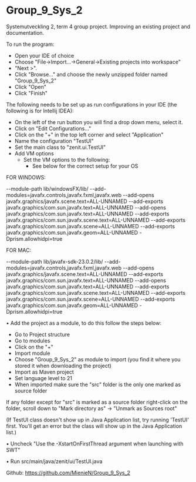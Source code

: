 # Group_9_Sys_2
Systemutveckling 2, term 4 group project. Improving an existing project and documentation.

To run the program:
- Open your IDE of choice
- Choose "File->Import...->General->Existing projects into workspace"
- "Next >".
- Click "Browse..." and choose the newly unzipped folder named "Group_9_Sys_2"
- Click "Open"
- Click "Finish"

The following needs to be set up as run configurations in your IDE (the following is for Intellij IDEA):
- On the left of the run button you will find a drop down menu, select it.
- Click on "Edit Configurations..."
- Click on the "+" in the top left corner and select "Application"
- Name the configuration "TestUI"
- Set the main class to "zenit.ui.TestUI"
- Add VM options
  - Set the VM options to the following:
    - See below for the correct setup for your OS

FOR WINDOWS:

--module-path
lib/windowsFX/lib/
--add-modules=javafx.controls,javafx.fxml,javafx.web
--add-opens
javafx.graphics/javafx.scene.text=ALL-UNNAMED
--add-exports
javafx.graphics/com.sun.javafx.text=ALL-UNNAMED
--add-opens
javafx.graphics/com.sun.javafx.text=ALL-UNNAMED
--add-exports
javafx.graphics/com.sun.javafx.scene.text=ALL-UNNAMED
--add-exports
javafx.graphics/com.sun.javafx.scene=ALL-UNNAMED
--add-exports
javafx.graphics/com.sun.javafx.geom=ALL-UNNAMED
-Dprism.allowhidpi=true

FOR MAC:

--module-path
lib/javafx-sdk-23.0.2/lib/
--add-modules=javafx.controls,javafx.fxml,javafx.web
--add-opens
javafx.graphics/javafx.scene.text=ALL-UNNAMED
--add-exports
javafx.graphics/com.sun.javafx.text=ALL-UNNAMED
--add-opens
javafx.graphics/com.sun.javafx.text=ALL-UNNAMED
--add-exports
javafx.graphics/com.sun.javafx.scene.text=ALL-UNNAMED
--add-exports
javafx.graphics/com.sun.javafx.scene=ALL-UNNAMED
--add-exports
javafx.graphics/com.sun.javafx.geom=ALL-UNNAMED
-Dprism.allowhidpi=true


• Add the project as a module, to do this follow the steps below:
- Go to Project structure
- Go to modules
- Click on the "+"
- Import module
- Choose "Group_9_Sys_2" as module to import (you find it where you stored it when downloading the project)
- Import as Maven project
- Set language level to 21
- When imported make sure the "src" folder is the only one marked as source folder

If any folder except for "src" is marked as a source folder right-click on the folder, scroll down to "Mark directory as"
-> "Unmark as Sources root"

(If TestUI class doesn't show up in Java Application list, try running 'TestUI' first.
You'll get an error but the class will show up in the Java Application list.)

• Uncheck "Use the -XstartOnFirstThread argument when launching with SWT"

• Run src/main/java/zenit/ui/TestUI.java

Github: https://github.com/MienieN/Group_9_Sys_2
